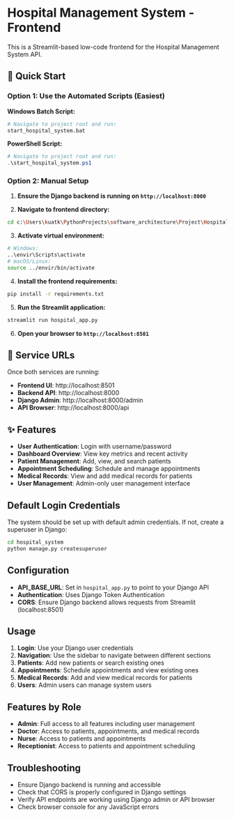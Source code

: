 # Hospital Management System - Frontend

This is a Streamlit-based low-code frontend for the Hospital Management System API.

## 🚀 Quick Start

### Option 1: Use the Automated Scripts (Easiest)

**Windows Batch Script:**
```bash
# Navigate to project root and run:
start_hospital_system.bat
```

**PowerShell Script:**
```powershell
# Navigate to project root and run:
.\start_hospital_system.ps1
```

### Option 2: Manual Setup

1. **Ensure the Django backend is running on `http://localhost:8000`**

2. **Navigate to frontend directory:**
```bash
cd c:\Users\kuatk\PythonProjects\software_architecture\Project\Hospital-management-system\frontend
```

3. **Activate virtual environment:**
```bash
# Windows:
..\envir\Scripts\activate
# macOS/Linux:
source ../envir/bin/activate
```

4. **Install the frontend requirements:**
```bash
pip install -r requirements.txt
```

5. **Run the Streamlit application:**
```bash
streamlit run hospital_app.py
```

6. **Open your browser to `http://localhost:8501`**

## 🔗 Service URLs

Once both services are running:
- **Frontend UI**: http://localhost:8501
- **Backend API**: http://localhost:8000
- **Django Admin**: http://localhost:8000/admin
- **API Browser**: http://localhost:8000/api

## ✨ Features

- **User Authentication**: Login with username/password
- **Dashboard Overview**: View key metrics and recent activity
- **Patient Management**: Add, view, and search patients
- **Appointment Scheduling**: Schedule and manage appointments
- **Medical Records**: View and add medical records for patients
- **User Management**: Admin-only user management interface

## Default Login Credentials

The system should be set up with default admin credentials. If not, create a superuser in Django:

```bash
cd hospital_system
python manage.py createsuperuser
```

## Configuration

- **API_BASE_URL**: Set in `hospital_app.py` to point to your Django API
- **Authentication**: Uses Django Token Authentication
- **CORS**: Ensure Django backend allows requests from Streamlit (localhost:8501)

## Usage

1. **Login**: Use your Django user credentials
2. **Navigation**: Use the sidebar to navigate between different sections
3. **Patients**: Add new patients or search existing ones
4. **Appointments**: Schedule appointments and view existing ones
5. **Medical Records**: Add and view medical records for patients
6. **Users**: Admin users can manage system users

## Features by Role

- **Admin**: Full access to all features including user management
- **Doctor**: Access to patients, appointments, and medical records
- **Nurse**: Access to patients and appointments
- **Receptionist**: Access to patients and appointment scheduling

## Troubleshooting

- Ensure Django backend is running and accessible
- Check that CORS is properly configured in Django settings
- Verify API endpoints are working using Django admin or API browser
- Check browser console for any JavaScript errors
